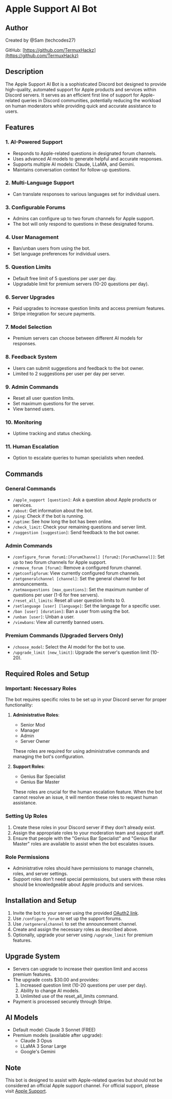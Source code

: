 # Apple Support AI Bot

## Author
Created by @Sam (techcodes27)

GitHub: [https://github.com/TermuxHackz](https://github.com/TermuxHackz)

## Description
The Apple Support AI Bot is a sophisticated Discord bot designed to provide high-quality, automated support for Apple products and services within Discord servers. It serves as an efficient first line of support for Apple-related queries in Discord communities, potentially reducing the workload on human moderators while providing quick and accurate assistance to users.

## Features

### 1. AI-Powered Support
- Responds to Apple-related questions in designated forum channels.
- Uses advanced AI models to generate helpful and accurate responses.
- Supports multiple AI models: Claude, LLaMA, and Gemini.
- Maintains conversation context for follow-up questions.

### 2. Multi-Language Support
- Can translate responses to various languages set for individual users.

### 3. Configurable Forums
- Admins can configure up to two forum channels for Apple support.
- The bot will only respond to questions in these designated forums.

### 4. User Management
- Ban/unban users from using the bot.
- Set language preferences for individual users.

### 5. Question Limits
- Default free limit of 5 questions per user per day.
- Upgradable limit for premium servers (10-20 questions per day).

### 6. Server Upgrades
- Paid upgrades to increase question limits and access premium features.
- Stripe integration for secure payments.

### 7. Model Selection
- Premium servers can choose between different AI models for responses.

### 8. Feedback System
- Users can submit suggestions and feedback to the bot owner.
- Limited to 2 suggestions per user per day per server.

### 9. Admin Commands
- Reset all user question limits.
- Set maximum questions for the server.
- View banned users.

### 10. Monitoring
- Uptime tracking and status checking.

### 11. Human Escalation
- Option to escalate queries to human specialists when needed.

## Commands

### General Commands
- `/apple_support [question]`: Ask a question about Apple products or services.
- `/about`: Get information about the bot.
- `/ping`: Check if the bot is running.
- `/uptime`: See how long the bot has been online.
- `/check_limit`: Check your remaining questions and server limit.
- `/suggestion [suggestion]`: Send feedback to the bot owner.

### Admin Commands
- `/configure_forum forum1:[ForumChannel] [forum2:[ForumChannel]]`: Set up to two forum channels for Apple support.
- `/remove_forum [forum]`: Remove a configured forum channel.
- `/getconfigforum`: View currently configured forum channels.
- `/setgeneralchannel [channel]`: Set the general channel for bot announcements.
- `/setmaxquestions [max_questions]`: Set the maximum number of questions per user (1-6 for free servers).
- `/reset_all_limits`: Reset all user question limits to 0.
- `/setlanguage [user] [language]`: Set the language for a specific user.
- `/ban [user] [duration]`: Ban a user from using the bot.
- `/unban [user]`: Unban a user.
- `/viewbans`: View all currently banned users.

### Premium Commands (Upgraded Servers Only)
- `/choose_model`: Select the AI model for the bot to use.
- `/upgrade_limit [new_limit]`: Upgrade the server's question limit (10-20).

## Required Roles and Setup

### Important: Necessary Roles
The bot requires specific roles to be set up in your Discord server for proper functionality:

1. **Administrative Roles**: 
   - Senior Mod
   - Manager
   - Admin
   - Server Owner
   
   These roles are required for using administrative commands and managing the bot's configuration.

2. **Support Roles**:
   - Genius Bar Specialist
   - Genius Bar Master
   
   These roles are crucial for the human escalation feature. When the bot cannot resolve an issue, it will mention these roles to request human assistance.

### Setting Up Roles
1. Create these roles in your Discord server if they don't already exist.
2. Assign the appropriate roles to your moderation team and support staff.
3. Ensure that people with the "Genius Bar Specialist" and "Genius Bar Master" roles are available to assist when the bot escalates issues.

### Role Permissions
- Administrative roles should have permissions to manage channels, roles, and server settings.
- Support roles don't need special permissions, but users with these roles should be knowledgeable about Apple products and services.

## Installation and Setup
1. Invite the bot to your server using the provided [OAuth2 link](https://discord.com/oauth2/authorize?client_id=1279505556347949147).
2. Use `/configure_forum` to set up the support forums.
3. Use `/setgeneralchannel` to set the announcement channel.
4. Create and assign the necessary roles as described above.
5. Optionally, upgrade your server using `/upgrade_limit` for premium features.

## Upgrade System
- Servers can upgrade to increase their question limit and access premium features.
- The upgrade costs $30.00 and provides:
  1. Increased question limit (10-20 questions per user per day).
  2. Ability to change AI models.
  3. Unlimited use of the reset_all_limits command.
- Payment is processed securely through Stripe.

## AI Models
- Default model: Claude 3 Sonnet (FREE)
- Premium models (available after upgrade):
  - Claude 3 Opus
  - LLaMA 3 Sonar Large
  - Google's Gemini

## Note
This bot is designed to assist with Apple-related queries but should not be considered an official Apple support channel. For official support, please visit [Apple Support](https://support.apple.com).
